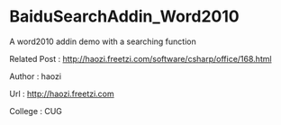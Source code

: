 BaiduSearchAddin_Word2010
=========================

A word2010 addin demo with a searching function

Related Post : http://haozi.freetzi.com/software/csharp/office/168.html

Author : haozi

Url : http://haozi.freetzi.com

College : CUG
